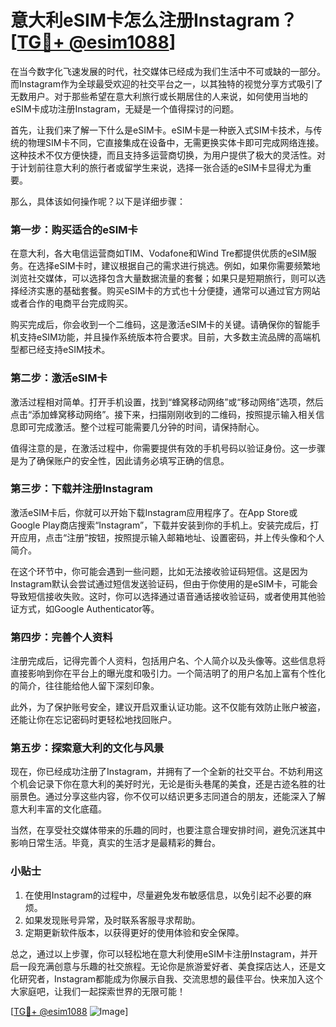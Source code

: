 # 意大利eSIM卡怎么注册Instagram？[[TG💪+ @esim1088](https://t.me/s/esim1088)]

在当今数字化飞速发展的时代，社交媒体已经成为我们生活中不可或缺的一部分。而Instagram作为全球最受欢迎的社交平台之一，以其独特的视觉分享方式吸引了无数用户。对于那些希望在意大利旅行或长期居住的人来说，如何使用当地的eSIM卡成功注册Instagram，无疑是一个值得探讨的问题。

首先，让我们来了解一下什么是eSIM卡。eSIM卡是一种嵌入式SIM卡技术，与传统的物理SIM卡不同，它直接集成在设备中，无需更换实体卡即可完成网络连接。这种技术不仅方便快捷，而且支持多运营商切换，为用户提供了极大的灵活性。对于计划前往意大利的旅行者或留学生来说，选择一张合适的eSIM卡显得尤为重要。

那么，具体该如何操作呢？以下是详细步骤：

### **第一步：购买适合的eSIM卡**

在意大利，各大电信运营商如TIM、Vodafone和Wind Tre都提供优质的eSIM服务。在选择eSIM卡时，建议根据自己的需求进行挑选。例如，如果你需要频繁地浏览社交媒体，可以选择包含大量数据流量的套餐；如果只是短期旅行，则可以选择经济实惠的基础套餐。购买eSIM卡的方式也十分便捷，通常可以通过官方网站或者合作的电商平台完成购买。

购买完成后，你会收到一个二维码，这是激活eSIM卡的关键。请确保你的智能手机支持eSIM功能，并且操作系统版本符合要求。目前，大多数主流品牌的高端机型都已经支持eSIM技术。

### **第二步：激活eSIM卡**

激活过程相对简单。打开手机设置，找到“蜂窝移动网络”或“移动网络”选项，然后点击“添加蜂窝移动网络”。接下来，扫描刚刚收到的二维码，按照提示输入相关信息即可完成激活。整个过程可能需要几分钟的时间，请保持耐心。

值得注意的是，在激活过程中，你需要提供有效的手机号码以验证身份。这一步骤是为了确保账户的安全性，因此请务必填写正确的信息。

### **第三步：下载并注册Instagram**

激活eSIM卡后，你就可以开始下载Instagram应用程序了。在App Store或Google Play商店搜索“Instagram”，下载并安装到你的手机上。安装完成后，打开应用，点击“注册”按钮，按照提示输入邮箱地址、设置密码，并上传头像和个人简介。

在这个环节中，你可能会遇到一些问题，比如无法接收验证码短信。这是因为Instagram默认会尝试通过短信发送验证码，但由于你使用的是eSIM卡，可能会导致短信接收失败。这时，你可以选择通过语音通话接收验证码，或者使用其他验证方式，如Google Authenticator等。

### **第四步：完善个人资料**

注册完成后，记得完善个人资料，包括用户名、个人简介以及头像等。这些信息将直接影响到你在平台上的曝光度和吸引力。一个简洁明了的用户名加上富有个性化的简介，往往能给他人留下深刻印象。

此外，为了保护账号安全，建议开启双重认证功能。这不仅能有效防止账户被盗，还能让你在忘记密码时更轻松地找回账户。

### **第五步：探索意大利的文化与风景**

现在，你已经成功注册了Instagram，并拥有了一个全新的社交平台。不妨利用这个机会记录下你在意大利的美好时光，无论是街头巷尾的美食，还是古迹名胜的壮丽景色。通过分享这些内容，你不仅可以结识更多志同道合的朋友，还能深入了解意大利丰富的文化底蕴。

当然，在享受社交媒体带来的乐趣的同时，也要注意合理安排时间，避免沉迷其中影响日常生活。毕竟，真实的生活才是最精彩的舞台。

### **小贴士**

1. 在使用Instagram的过程中，尽量避免发布敏感信息，以免引起不必要的麻烦。
2. 如果发现账号异常，及时联系客服寻求帮助。
3. 定期更新软件版本，以获得更好的使用体验和安全保障。

总之，通过以上步骤，你可以轻松地在意大利使用eSIM卡注册Instagram，并开启一段充满创意与乐趣的社交旅程。无论你是旅游爱好者、美食探店达人，还是文化研究者，Instagram都能成为你展示自我、交流思想的最佳平台。快来加入这个大家庭吧，让我们一起探索世界的无限可能！

[[TG💪+ @esim1088](https://t.me/s/esim1088) ![Image](https://i.postimg.cc/4NQfJmqS/Snipaste-2025-05-13-00-14-12.png)]